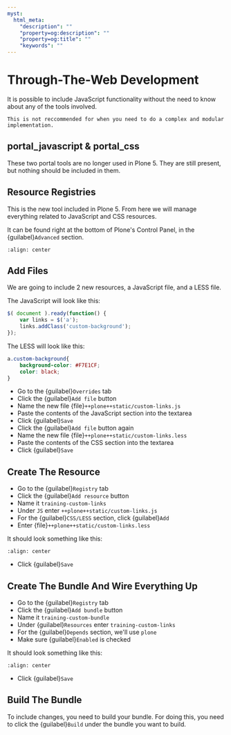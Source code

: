 ```yaml
---
myst:
  html_meta:
    "description": ""
    "property=og:description": ""
    "property=og:title": ""
    "keywords": ""
---
```


# Through-The-Web Development

It is possible to include JavaScript functionality without the need to know about any of the tools involved.

```{note}
This is not reccommended for when you need to do a complex and modular implementation.
```

## portal_javascript & portal_css

These two portal tools are no longer used in Plone 5.
They are still present, but nothing should be included in them.

## Resource Registries

This is the new tool included in Plone 5.
From here we will manage everything related to JavaScript and CSS resources.

It can be found right at the bottom of Plone's Control Panel, in the {guilabel}`Advanced` section.

```{figure} _static/resource_registry.png
:align: center
```

## Add Files

We are going to include 2 new resources, a JavaScript file, and a LESS file.

The JavaScript will look like this:

```js
$( document ).ready(function() {
    var links = $('a');
    links.addClass('custom-background');
});
```

The LESS will look like this:

```css
a.custom-background{
    background-color: #F7E1CF;
    color: black;
}
```

- Go to the {guilabel}`Overrides` tab
- Click the {guilabel}`Add file` button
- Name the new file {file}`++plone++static/custom-links.js`
- Paste the contents of the JavaScript section into the textarea
- Click {guilabel}`Save`
- Click the {guilabel}`Add file` button again
- Name the new file {file}`++plone++static/custom-links.less`
- Paste the contents of the CSS section into the textarea
- Click {guilabel}`Save`

## Create The Resource

- Go to the {guilabel}`Registry` tab
- Click the {guilabel}`Add resource` button
- Name it `training-custom-links`
- Under `JS` enter `++plone++static/custom-links.js`
- For the {guilabel}`CSS/LESS` section, click {guilabel}`Add`
- Enter {file}`++plone++static/custom-links.less`

It should look something like this:

```{figure} _static/add_resource.png
:align: center
```

- Click {guilabel}`Save`

## Create The Bundle And Wire Everything Up

- Go to the {guilabel}`Registry` tab
- Click the {guilabel}`Add bundle` button
- Name it `training-custom-bundle`
- Under {guilabel}`Resources` enter `training-custom-links`
- For the {guilabel}`Depends` section, we'll use `plone`
- Make sure {guilabel}`Enabled` is checked

It should look something like this:

```{figure} _static/add_bundle.png
:align: center
```

- Click {guilabel}`Save`

## Build The Bundle

To include changes, you need to build your bundle.
For doing this, you need to click the {guilabel}`Build` under the bundle you want to build.
